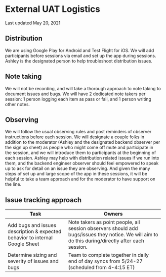 # External UAT Logistics

Last updated May 20, 2021



## Distribution
We are using Google Play for Android and Test Flight for iOS. We will add participants before sessions via email and set up the app during sessions. Ashley is the designated person to help troubleshoot distribution issues.

## Note taking
We will not be recording, and will take a thorough approach to note taking to document issues and bugs. We will have 2 dedicated note takers per session: 1 person logging each item as pass or fail, and 1 person writing other notes.

## Observing
We will follow the usual observing rules and post reminders of observer instructions before each session. We will designate a couple folks in addition to the moderator (Ashley and the designated backend observer per the sign up sheet) as people who might come off mute and participate in the session, and we will introduce them to participants at the beginning of each session. Ashley may help with distribution related issues if we run into them, and the backend engineer observer should feel empowered to speak up to ask for detail on an issue they are observing. And given the many steps of set up and large scope of the app in these sessions, it will be helpful to take a team approach and for the moderator to have support on the line.    


## Issue tracking approach 

|  Task 	|  Owners 	|   
|---	|---	|
| Add bugs and issues description & expected behavior to internal Google Sheet 	|  Note takers as point people, all session observers should add bugs/issues they notice. We will aim to do this during/directly after each session. 	| 
| Determine sizing and severity of issues and bugs 	|   Team to complete together in daily end of day syncs from 5/24-27 (scheduled from 4-4:15 ET)	|     
